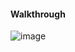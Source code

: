 #### Walkthrough 

![image](https://github.com/tedchen0001/OSCP-Notes/blob/master/Off_Sec_PG/Pic/Nukem/rooted202110231642.png)

